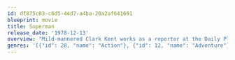 ```yaml
---
id: df875c03-c6d5-44d7-a4ba-20a2af641691
blueprint: movie
title: Superman
release_date: '1978-12-13'
overview: "Mild-mannered Clark Kent works as a reporter at the Daily Planet alongside his crush, Lois Lane − who's in love with Superman. Clark must summon his superhero alter ego when the nefarious Lex Luthor launches a plan to take over the world."
genres: '[{"id": 28, "name": "Action"}, {"id": 12, "name": "Adventure"}, {"id": 14, "name": "Fantasy"}, {"id": 878, "name": "Science Fiction"}]'
---
```

